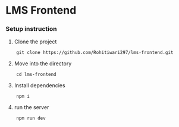 # LMS Frontend 

### Setup instruction

1. Clone the project
```
    git clone https://github.com/Rohitiwari297/lms-frontend.git
```
2. Move into the directory
```
    cd lms-frontend
```
3. Install dependencies
```
    npm i
```
4. run the server
```
    npm run dev
```
